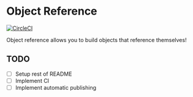 # Object Reference

[![CircleCI](https://circleci.com/gh/sammarks/object-reference/tree/master.svg?style=svg)](https://circleci.com/gh/sammarks/object-reference/tree/master)

Object reference allows you to build objects that reference themselves!

## TODO

- [ ] Setup rest of README
- [ ] Implement CI
- [ ] Implement automatic publishing
